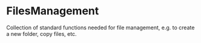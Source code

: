 # FilesManagement

Collection of standard functions needed for file management, e.g. to create a new folder, copy files, etc.

